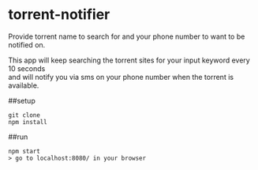 # torrent-notifier
Provide torrent name to search for and your phone number to want to be notified on.

This app will keep searching the torrent sites for your input keyword every 10 seconds <br>
and will notify you via sms on your phone number when the torrent is available.

##setup
```
git clone
npm install
```

##run
```
npm start
> go to localhost:8080/ in your browser
```
